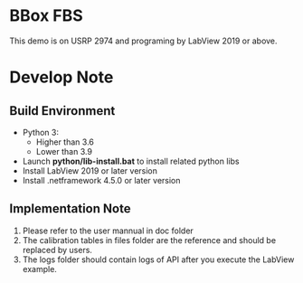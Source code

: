 # BBox FBS
This demo is on USRP 2974 and programing by LabView 2019 or above.
# Develop Note


## Build Environment
* Python 3:
    * Higher than 3.6
    * Lower than 3.9
* Launch **python/lib-install.bat** to install related python libs
* Install LabView 2019 or later version
* Install .netframework 4.5.0 or later version



## Implementation Note
1. Please refer to the user mannual in doc folder
2. The calibration tables in files folder are the reference and should be replaced by users.
3. The logs folder should contain logs of API after you execute the LabView example.



